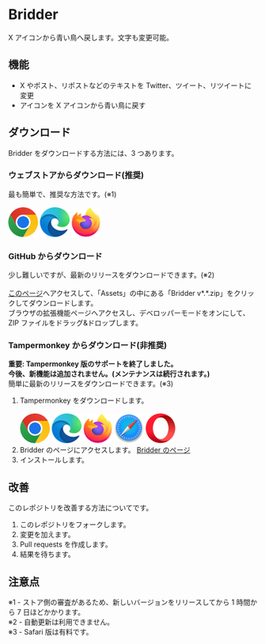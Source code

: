 # Bridder

X アイコンから青い鳥へ戻します。文字も変更可能。

## 機能

- X やポスト、リポストなどのテキストを Twitter、ツイート、リツイートに変更
- アイコンを X アイコンから青い鳥に戻す

## ダウンロード

Bridder をダウンロードする方法には、3 つあります。

### ウェブストアからダウンロード(推奨)

最も簡単で、推奨な方法です。(※1)<br><br>
<a href="https://chromewebstore.google.com/detail/bridder/jdehhjoakdbikmjkbkffegfmgmfplpea"><img src="/docs/dl_chrome.svg" height="60"></a>
<a href="https://microsoftedge.microsoft.com/addons/detail/bridder/kgdpkhgonbcgnpfhmlmpjlgfbkpgfghk"><img src="/docs/dl_edge.svg" height="60"></a>
<a href="https://addons.mozilla.org/en-US/firefox/addon/bridder/"><img src="/docs/dl_firefox.svg" height="60"></a>

### GitHub からダウンロード

少し難しいですが、最新のリリースをダウンロードできます。(※2)<br><br>
<a href="https://github.com/raisandesu/Bridder/releases/latest">このページ</a>へアクセスして、「Assets」の中にある「Bridder v*.*.zip」をクリックしてダウンロードします。<br>
ブラウザの拡張機能ページへアクセスし、デベロッパーモードをオンにして、ZIP ファイルをドラッグ&ドロップします。

### Tampermonkey からダウンロード(非推奨)

**重要: Tampermonkey 版のサポートを終了しました。<br>今後、新機能は追加されません。(メンテナンスは続行されます。)**<br>
簡単に最新のリリースをダウンロードできます。(※3)<br>

1. Tampermonkey をダウンロードします。<br><br>
   <a href="https://chrome.google.com/webstore/detail/dhdgffkkebhmkfjojejmpbldmpobfkfo"><img src="/docs/dl_chrome.svg" height="60"></a>
   <a href="https://microsoftedge.microsoft.com/addons/detail/iikmkjmpaadaobahmlepeloendndfphd"><img src="/docs/dl_edge.svg" height="60"></a>
   <a href="https://addons.mozilla.org/en-US/firefox/addon/tampermonkey/"><img src="/docs/dl_firefox.svg" height="60"></a>
   <a href="https://apps.apple.com/jp/app/tampermonkey/id1482490089"><img src="/docs/dl_safari.svg" height="60"></a>
   <a href="https://addons.opera.com/en/extensions/details/tampermonkey-beta/"><img src="/docs/dl_opera.svg" height="60"></a>
2. Bridder のページにアクセスします。
   <a href="https://greasyfork.org/ja/scripts/472754-bridder">Bridder のページ</a>
3. インストールします。

## 改善

このレポジトリを改善する方法についてです。<br>

1. このレポジトリをフォークします。
2. 変更を加えます。
3. Pull requests を作成します。
4. 結果を待ちます。

## 注意点

※1 - ストア側の審査があるため、新しいバージョンをリリースしてから 1 時間から 7 日ほどかかります。<br>
※2 - 自動更新は利用できません。<br>
※3 - Safari 版は有料です。

